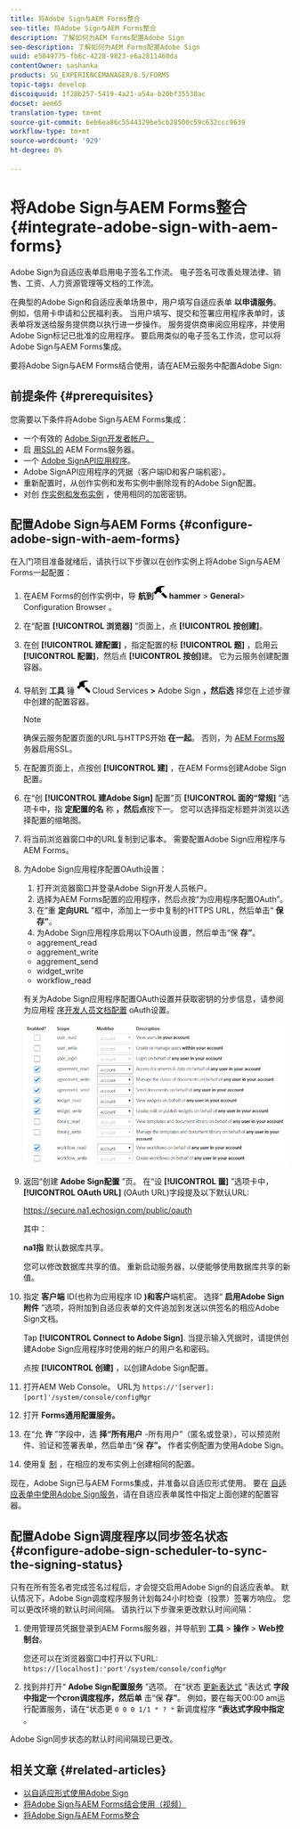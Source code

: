 ```yaml
---
title: 将Adobe Sign与AEM Forms整合
seo-title: 将Adobe Sign与AEM Forms整合
description: 了解如何为AEM Forms配置Adobe Sign
seo-description: 了解如何为AEM Forms配置Adobe Sign
uuid: e5049775-fb6c-4228-9823-e6a2811460da
contentOwner: sashanka
products: SG_EXPERIENCEMANAGER/6.5/FORMS
topic-tags: develop
discoiquuid: 1f28b257-5419-4a21-a54a-b20bf35530ac
docset: aem65
translation-type: tm+mt
source-git-commit: 6eb6ea86c5544329be5cb28500c59c632ccc9639
workflow-type: tm+mt
source-wordcount: '929'
ht-degree: 0%

---
```



# 将Adobe Sign与AEM Forms整合{#integrate-adobe-sign-with-aem-forms}

Adobe Sign为自适应表单启用电子签名工作流。 电子签名可改善处理法律、销售、工资、人力资源管理等文档的工作流。

在典型的Adobe Sign和自适应表单场景中，用户填写自适应表单 **以申请服务**。 例如，信用卡申请和公民福利表。 当用户填写、提交和签署应用程序表单时，该表单将发送给服务提供商以执行进一步操作。 服务提供商审阅应用程序，并使用Adobe Sign标记已批准的应用程序。 要启用类似的电子签名工作流，您可以将Adobe Sign与AEM Forms集成。

要将Adobe Sign与AEM Forms结合使用，请在AEM云服务中配置Adobe Sign:

## 前提条件 {#prerequisites}

您需要以下条件将Adobe Sign与AEM Forms集成：

* 一个有效的 [Adobe Sign开发者帐户。](https://acrobat.adobe.com/us/en/why-adobe/developer-form.html)
* 启 [用SSL的](/help/sites-administering/ssl-by-default.md) AEM Forms服务器。
* 一个 [Adobe SignAPI应用程序](https://www.adobe.io/apis/documentcloud/sign/docs.html#!adobedocs/adobe-sign/master/gstarted/create_app.md)。
* Adobe SignAPI应用程序的凭据（客户端ID和客户端机密）。
* 重新配置时，从创作实例和发布实例中删除现有的Adobe Sign配置。
* 对创 [作实例和发布实例](/help/sites-administering/security-checklist.md#make-sure-you-properly-replicate-encryption-keys-when-needed) ，使用相同的加密密钥。

## 配置Adobe Sign与AEM Forms {#configure-adobe-sign-with-aem-forms}

在入门项目准备就绪后，请执行以下步骤以在创作实例上将Adobe Sign与AEM Forms一起配置：

1. 在AEM Forms的创作实例中，导 **航到**![Tools](assets/hammer.png) **hammer** > **General**> Configuration Browser 。
1. 在“配置 **[!UICONTROL 浏览器]** ”页面上，点 **[!UICONTROL 按创建]**。
1. 在创 **[!UICONTROL 建配置]** ，指定配置的标 **[!UICONTROL 题]** ，启用云 **[!UICONTROL 配置]**，然后点 **[!UICONTROL 按创]**&#x200B;建。 它为云服务创建配置容器。
1. 导航到 **工具** 锤 ![>](assets/hammer.png) Cloud Services **>** Adobe Sign **，然后选** 择您在上述步骤中创建的配置容器。

   >[!NOTE]
   >
   >确保云服务配置页面的URL与HTTPS开始 **在一起**。 否则，为 [AEM Forms服](/help/sites-administering/ssl-by-default.md) 务器启用SSL。

1. 在配置页面上，点按创 **[!UICONTROL 建]** ，在AEM Forms创建Adobe Sign配置。
1. 在“创 **[!UICONTROL 建Adobe Sign]** 配置”页 **[!UICONTROL 面的“常规]** ”选项卡中，指 **定配置的名** 称 **，然后点**&#x200B;按下一。 您可以选择指定标题并浏览以选择配置的缩略图。

1. 将当前浏览器窗口中的URL复制到记事本。 需要配置Adobe Sign应用程序与AEM Forms。

1. 为Adobe Sign应用程序配置OAuth设置：

   1. 打开浏览器窗口并登录Adobe Sign开发人员帐户。
   1. 选择为AEM Forms配置的应用程序，然后点按“为应用程序配置OAuth”。
   1. 在“重 **定向URL** ”框中，添加上一步中复制的HTTPS URL，然后单击“ **保存”**。
   1. 为Adobe Sign应用程序启用以下OAuth设置，然后单击“保 **存”**。
   * aggrement_read
   * aggrement_write
   * aggrement_send
   * widget_write
   * workflow_read

   有关为Adobe Sign应用程序配置OAuth设置并获取密钥的分步信息，请参阅为应用程 [序开发人员文档配置](https://www.adobe.io/apis/documentcloud/sign/docs.html#!adobedocs/adobe-sign/master/gstarted/configure_oauth.md) oAuth设置。

   ![OAuth配置](assets/oauthconfig_new.png)

1. 返回“创建 **Adobe Sign配置** ”页。 在“设 **[!UICONTROL 置]** ”选项卡中， **[!UICONTROL OAuth URL]** (OAuth URL)字段提及以下默认URL:

   https://secure.na1.echosign.com/public/oauth

   其中：

   **na1指** 默认数据库共享。

   您可以修改数据库共享的值。 重新启动服务器，以便能够使用数据库共享的新值。

1. 指定 **客户端** ID(也称为应用程序 ID **)和客户**&#x200B;端机密。 选择“ **启用Adobe Sign附件** ”选项，将附加到自适应表单的文件追加到发送以供签名的相应Adobe Sign文档。

   Tap **[!UICONTROL Connect to Adobe Sign]**. 当提示输入凭据时，请提供创建Adobe Sign应用程序时使用的帐户的用户名和密码。

   点按 **[!UICONTROL 创建]** ，以创建Adobe Sign配置。

1. 打开AEM Web Console。 URL为 `https://'[server]:[port]'/system/console/configMgr`
1. 打开 **Forms通用配置服务。**
1. 在“允 **许** ”字段中，选 **择“所有用户** -所有用户”（匿名或登录），可以预览附件、验证和签署表单，然后单击“保 **存”。** 作者实例配置为使用Adobe Sign。
1. 使用复 [制](https://docs.adobe.com/content/help/en/experience-manager-65/deploying/configuring/replication.html) ，在相应的发布实例上创建相同的配置。

现在，Adobe Sign已与AEM Forms集成，并准备以自适应形式使用。 要在 [自适应表单中使用Adobe Sign服务](../../forms/using/working-with-adobe-sign.md#configure-adobe-sign-for-an-adaptive-form)，请在自适应表单属性中指定上面创建的配置容器。



## 配置Adobe Sign调度程序以同步签名状态 {#configure-adobe-sign-scheduler-to-sync-the-signing-status}

只有在所有签名者完成签名过程后，才会提交启用Adobe Sign的自适应表单。 默认情况下，Adobe Sign调度程序服务计划每24小时检查（投票）签署方响应。 您可以更改环境的默认时间间隔。 请执行以下步骤来更改默认时间间隔：

1. 使用管理员凭据登录到AEM Forms服务器，并导航到 **工具** > **操作** > **Web控制台**。

   您还可以在浏览器窗口中打开以下URL:
   `https://[localhost]:'port'/system/console/configMgr`

1. 找到并打开“ **Adobe Sign配置服务** ”选项。 在“状态 [更新表达式](https://en.wikipedia.org/wiki/Cron#CRON_expression) ”表达式 **字段中指定一个cron调度程序，然后单** 击“保 **存”**。 例如，要在每天00:00 am运行配置服务，请在“状态更 `0 0 0 1/1 * ? *` 新调度程序 **”表达式字段中指定** 。

Adobe Sign同步状态的默认时间间隔现已更改。

## 相关文章 {#related-articles}

* [以自适应形式使用Adobe Sign](../../forms/using/working-with-adobe-sign.md)
* [将Adobe Sign与AEM Forms结合使用（视频）](https://helpx.adobe.com/experience-manager/kt/forms/using/adobe-sign-integration-feature-video.html)
* [将Adobe Sign与AEM Forms整合](../../forms/using/adobe-sign-integration-adaptive-forms.md)

